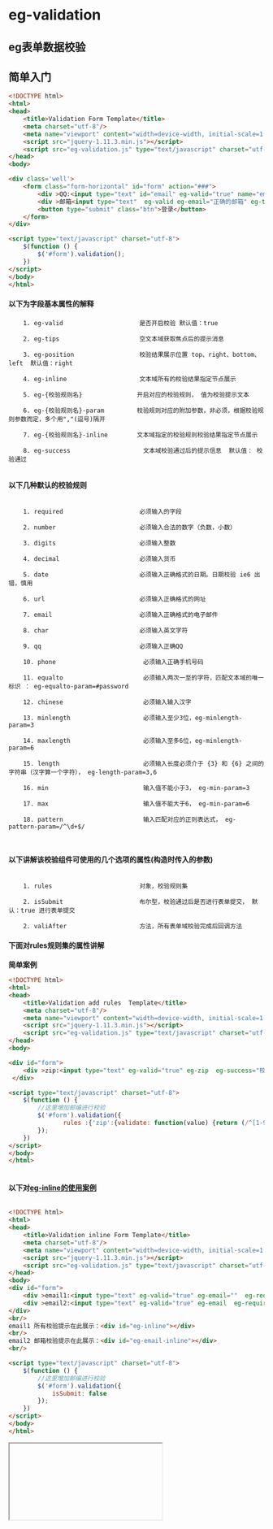 # eg-validation
## eg表单数据校验

## 简单入门

```html
<!DOCTYPE html>
<html>
<head>
    <title>Validation Form Template</title>
    <meta charset="utf-8"/>
    <meta name="viewport" content="width=device-width, initial-scale=1.0">
    <script src="jquery-1.11.3.min.js"></script>
    <script src="eg-validation.js" type="text/javascript" charset="utf-8"></script>
</head>
<body>

<div class='well'>
    <form class="form-horizontal" id="form" action="###">
        <div >QQ:<input type="text" id="email" eg-valid="true" name="email"  eg-tips="请输入QQ号" eg-qq  eg-success="校验通过"  > </div>
        <div >邮箱<input type="text"  eg-valid eg-email="正确的邮箱" eg-tips="请输入邮箱"  eg-required   eg-position="bottom"></div>
        <button type="submit" class="btn">登录</button>
    </form>
</div>

<script type="text/javascript" charset="utf-8">
    $(function () {
        $('#form').validation();
    })
</script>
</body>
</html>
```


#### 以下为字段基本属性的解释

```
    1. eg-valid                     是否开启校验 默认值：true
    
    2. eg-tips                      空文本域获取焦点后的提示消息
    
    3. eg-position                  校验结果展示位置 top、right、bottom、left  默认值：right
    
    4. eg-inline                    文本域所有的校验结果指定节点展示
    
    5. eg-{校验规则名}               开启对应的校验规则， 值为校验提示文本
    
    6. eg-{校验规则名}-param         校验规则对应的附加参数，非必须，根据校验规则参数而定，多个用","(逗号)隔开
    
    7. eg-{校验规则名}-inline        文本域指定的校验规则校验结果指定节点展示
    
    8. eg-success                    文本域校验通过后的提示信息  默认值： 校验通过
    
```


    
#### 以下几种默认的校验规则

```

    1. required                     必须输入的字段
    
    2. number                       必须输入合法的数字（负数，小数）
    
    3. digits                       必须输入整数
    
    4. decimal                      必须输入货币
    
    5. date                         必须输入正确格式的日期。日期校验 ie6 出错，慎用
    
    6. url                          必须输入正确格式的网址
    
    7. email                        必须输入正确格式的电子邮件
    
    8. char                         必须输入英文字符
    
    9. qq                           必须输入正确QQ
    
    10. phone                        必须输入正确手机号码
    
    11. equalto                      必须输入两次一至的字符，匹配文本域的唯一标识 ： eg-equalto-param=#password 
    
    12. chinese                      必须输入输入汉字
    
    13. minlength                    必须输入至少3位，eg-minlength-param=3
    
    14. maxlength                    必须输入至多6位，eg-minlength-param=6
    
    15. length                       必须输入长度必须介于 {3} 和 {6} 之间的字符串（汉字算一个字符）， eg-length-param=3,6
    
    16. min                          输入值不能小于3， eg-min-param=3
    
    17. max                          输入值不能大于6， eg-min-param=6
    
    18. pattern                      输入匹配对应的正则表达式， eg-pattern-param=/^\d+$/
  
      
```





#### 以下讲解该校验组件可使用的几个选项的属性(构造时传入的参数)

```text

    1. rules                        对象，校验规则集 
    
    2. isSubmit                     布尔型，校验通过后是否进行表单提交， 默认：true 进行表单提交
    
    2. valiAfter                    方法，所有表单域校验完成后回调方法

```

#### 下面对rules规则集的属性讲解

**简单案例**
```html
<!DOCTYPE html>
<html>
<head>
    <title>Validation add rules  Template</title>
    <meta charset="utf-8"/>
    <meta name="viewport" content="width=device-width, initial-scale=1.0">
    <script src="jquery-1.11.3.min.js"></script>
    <script src="eg-validation.js" type="text/javascript" charset="utf-8"></script>
</head>
<body>

<div id="form">
    <div >zip:<input type="text" eg-valid="true" eg-zip  eg-success="校验通过"> </div>
 </div>

<script type="text/javascript" charset="utf-8">
    $(function () {
        //这里增加邮编进行校验
        $('#form').validation({
               rules :{'zip':{validate: function(value) {return (/^[1-9][0-9]{5}$/.test(value) || /^.{4,15}$/.test(value));}, defaultMsg: '请输入正确邮编'}}
        });
    })
</script>
</body>
</html>
   
```

#### 以下对[eg-inline的使用案例]()  

```html

<!DOCTYPE html>
<html>
<head>
    <title>Validation inline Form Template</title>
    <meta charset="utf-8"/>
    <meta name="viewport" content="width=device-width, initial-scale=1.0">
    <script src="jquery-1.11.3.min.js"></script>
    <script src="eg-validation.js" type="text/javascript" charset="utf-8"></script>
</head>
<body>
<div id="form">
    <div >email1:<input type="text" eg-valid="true" eg-email=""  eg-required  eg-success="校验通过" eg-inline="#eg-inline"> </div>
    <div >email2:<input type="text" eg-valid="true" eg-email  eg-required  eg-email-inline="#eg-email-inline"> </div>
</div>
<br/>
email1 所有校验提示在此展示：<div id="eg-inline"></div>
<br/>
email2 邮箱校验提示在此展示：<div id="eg-email-inline"></div>
<br/>

<script type="text/javascript" charset="utf-8">
    $(function () {
        //这里增加邮编进行校验
        $('#form').validation({
            isSubmit: false
        });
    })
</script>
</body>
</html>

```

<iframe>
<!DOCTYPE html>
<html>
<head>
    <title>Validation inline Form Template</title>
    <meta charset="utf-8"/>
    <meta name="viewport" content="width=device-width, initial-scale=1.0">
    <script src="http://www.egzosncom/js/jquery-1.11.3.min.js"></script>
    <script src="http://www.egzosncom/js/eg-validation.js" type="text/javascript" charset="utf-8"></script>
</head>
<body>
<div id="form">
    <div >email1:<input type="text" eg-valid="true" eg-email=""  eg-required  eg-success="校验通过" eg-inline="#eg-inline"> </div>
    <div >email2:<input type="text" eg-valid="true" eg-email  eg-required  eg-email-inline="#eg-email-inline"> </div>
</div>
<br/>
email1 所有校验提示在此展示：<div id="eg-inline"></div>
<br/>
email2 邮箱校验提示在此展示：<div id="eg-email-inline"></div>
<br/>

<script type="text/javascript" charset="utf-8">
    $(function () {
        //这里增加邮编进行校验
        $('#form').validation({
            isSubmit: false
        });
    })
</script>
</body>
</html>
</iframe>
